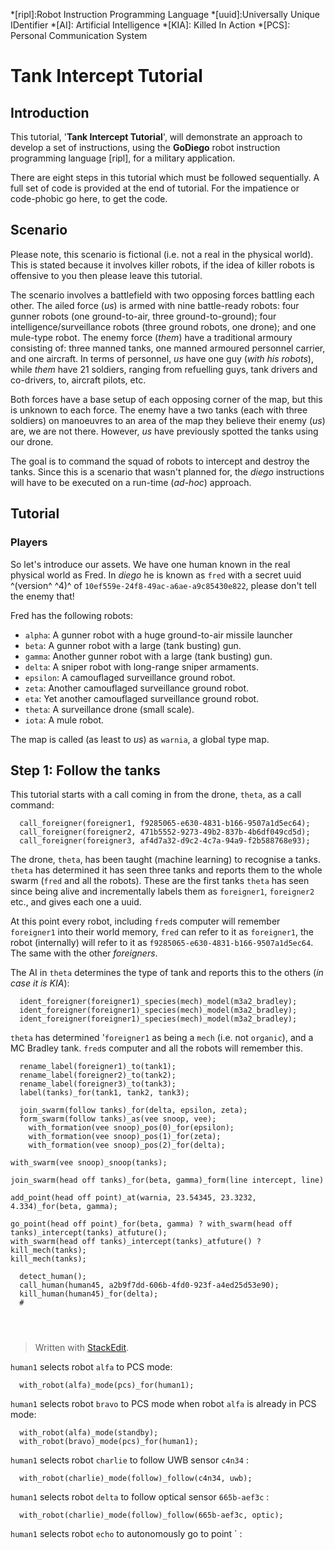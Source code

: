 *[ripl]:Robot Instruction Programming Language
*[uuid]:Universally Unique IDentifier
*[AI]: Artificial Intelligence
*[KIA]: Killed In Action
*[PCS]: Personal Communication System
# Tank Intercept Tutorial
## Introduction
This tutorial, '**Tank Intercept Tutorial**', will demonstrate an approach to develop a set of instructions, using the **GoDiego** robot instruction programming language [ripl], for a military application.

There are eight steps in this tutorial which must be followed sequentially.  A full set of code is provided at the end of tutorial.  For the impatience or code-phobic go here, to get the code.

## Scenario
Please note, this scenario is fictional (i.e. not a real in the physical world).  This is stated because it involves killer robots, if the idea of killer robots is offensive to you then please leave this tutorial.

The scenario involves a battlefield with two opposing forces battling each other.  The ailed force (*us*) is armed with nine battle-ready robots: four gunner robots (one ground-to-air, three ground-to-ground); four intelligence/surveillance robots (three ground robots, one drone); and one mule-type robot.  The enemy force (*them*) have a traditional armoury consisting of: three manned tanks, one manned armoured personnel carrier, and one aircraft.  In terms of personnel, *us* have one guy (*with his robots*), while *them* have 21 soldiers, ranging from refuelling guys, tank drivers and co-drivers, to, aircraft pilots, etc.

Both forces have a base setup of each opposing corner of the map, but this is unknown to each force.  The enemy have a two tanks (each with three soldiers) on manoeuvres to an area of the map they believe their enemy (*us*) are, we are not there.  However, *us* have previously spotted the tanks using our drone.

The goal is to command the squad of robots to intercept and destroy the tanks.  Since this is a scenario that wasn't planned for, the _diego_ instructions will have to be executed on a run-time (*ad-hoc*) approach.

## Tutorial

### Players
So let's introduce our assets.  We have one human known in the real physical world as Fred.  In _diego_ he is known as `fred` with a secret uuid ^(version^ ^4)^  of `10ef559e-24f8-49ac-a6ae-a9c85430e822`, please don't tell the enemy that!

Fred has the following robots:
- `alpha`: A gunner robot with a huge ground-to-air missile launcher
- `beta`: A gunner robot with a large (tank busting) gun.
- `gamma`: Another gunner robot with a large (tank busting) gun.
- `delta`: A sniper robot with long-range sniper armaments.
- `epsilon`: A camouflaged surveillance ground robot.
-  `zeta`: Another camouflaged surveillance ground robot.
- `eta`: Yet another camouflaged surveillance ground robot.
- `theta`: A surveillance drone (small scale).
- `iota`: A mule robot.

The map is called (as least to *us*) as `warnia`, a global type map.

## Step 1: Follow the tanks
This tutorial starts with a call coming in from the drone, `theta`, as a call command:
```diego
  call_foreigner(foreigner1, f9285065-e630-4831-b166-9507a1d5ec64);
  call_foreigner(foreigner2, 471b5552-9273-49b2-837b-4b6df049cd5d);
  call_foreigner(foreigner3, af4d7a32-d9c2-4c7a-94a9-f2b588768e93);
```
The drone, `theta`, has been taught (machine learning) to recognise a tanks. `theta` has determined it has seen three tanks and reports them to the whole swarm (`fred` and all the robots).  These are the first tanks `theta` has seen since being alive and incrementally labels them as `foreigner1`, `foreigner2` etc., and gives each one a uuid.

At this point every robot, including `fred`s computer will remember `foreigner1` into their world memory, `fred` can refer to it as `foreigner1`, the robot (internally) will refer to it as `f9285065-e630-4831-b166-9507a1d5ec64`.  The same with the other *foreigners*.



The AI in `theta` determines the type of tank and reports this to the others (*in case it is KIA*):
```diego
  ident_foreigner(foreigner1)_species(mech)_model(m3a2_bradley);
  ident_foreigner(foreigner1)_species(mech)_model(m3a2_bradley);
  ident_foreigner(foreigner1)_species(mech)_model(m3a2_bradley);
```
`theta` has determined '`foreigner1` as being a `mech` (i.e. not `organic`), and a MC Bradley tank. `fred`s computer and all the robots will remember this.


```diego
  rename_label(foreigner1)_to(tank1);
  rename_label(foreigner2)_to(tank2);
  rename_label(foreigner3)_to(tank3);
  label(tanks)_for(tank1, tank2, tank3);
  
  join_swarm(follow tanks)_for(delta, epsilon, zeta);
  form_swarm(follow tanks)_as(vee snoop, vee);
    with_formation(vee snoop)_pos(0)_for(epsilon);
    with_formation(vee snoop)_pos(1)_for(zeta);
    with_formation(vee snoop)_pos(2)_for(delta);

with_swarm(vee snoop)_snoop(tanks);
```
 
```diego
join_swarm(head off tanks)_for(beta, gamma)_form(line intercept, line)

add_point(head off point)_at(warnia, 23.54345, 23.3232, 4.334)_for(beta, gamma);

go_point(head off point)_for(beta, gamma) ? with_swarm(head off tanks)_intercept(tanks)_atfuture();
with_swarm(head off tanks)_intercept(tanks)_atfuture() ? kill_mech(tanks);
kill_mech(tanks);
```

```diego
  detect_human();
  call_human(human45, a2b9f7dd-606b-4fd0-923f-a4ed25d53e90);
  kill_human(human45)_for(delta);
  #
  
  
  	

```

> Written with [StackEdit](https://stackedit.io/).


`human1` selects robot `alfa` to PCS mode:
```diego
  with_robot(alfa)_mode(pcs)_for(human1);
```
`human1` selects robot `bravo` to PCS mode when robot `alfa` is already in PCS mode:
```diego
  with_robot(alfa)_mode(standby);
  with_robot(bravo)_mode(pcs)_for(human1);
  ```
`human1` selects robot `charlie` to follow UWB sensor `c4n34` :
```diego
  with_robot(charlie)_mode(follow)_follow(c4n34, uwb);
```
`human1` selects robot `delta` to follow optical sensor `665b-aef3c` :
```diego
  with_robot(charlie)_mode(follow)_follow(665b-aef3c, optic);
```
`human1` selects robot `echo` to autonomously go to point ` :

